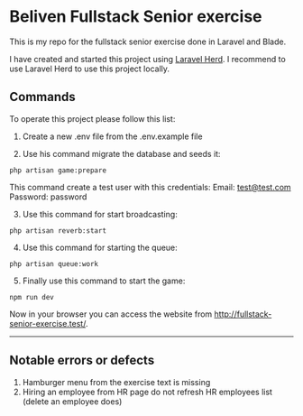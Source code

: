 # Beliven Fullstack Senior exercise

This is my repo for the fullstack senior exercise done in Laravel and Blade.

I have created and started this project using [Laravel Herd](https://herd.laravel.com/). I recommend to use Laravel Herd to use this project locally.

## Commands
To operate this project please follow this list:

1. Create a new .env file from the .env.example file

2. Use his command migrate the database and seeds it:
````
php artisan game:prepare
````

This command create a test user with this credentials:
Email: test@test.com
Password: password

3. Use this command for start broadcasting:
````
php artisan reverb:start
````

4. Use this command for starting the queue:
````
php artisan queue:work
````

5. Finally use this command to start the game:
````
npm run dev
````

Now in your browser you can access the website from http://fullstack-senior-exercise.test/.

___
## Notable errors or defects
1. Hamburger menu from the exercise text is missing
2. Hiring an employee from HR page do not refresh HR employees list (delete an employee does)
